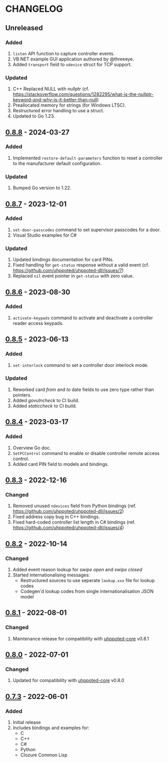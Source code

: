 # CHANGELOG

## Unreleased

### Added
1. `listen` API function to capture controller events.
2. VB.NET example GUI application authored by @threeeye.
3. Added `transport` field to `udevice` struct for TCP support.

### Updated
1. C++ Replaced NULL with nullptr (cf. https://stackoverflow.com/questions/1282295/what-is-the-nullptr-keyword-and-why-is-it-better-than-null)
2. Preallocated memory for strings (for Windows LTSC).
3. Restructured error handling to use a struct.
4. Updated to Go 1.23.


## [0.8.8](https://github.com/uhppoted/uhppoted-dll/releases/tag/v0.8.8) - 2024-03-27

### Added
1. Implemented `restore-default-parameters` function to reset a controller to the manufacturer default configuration.

### Updated
1. Bumped Go version to 1.22.


## [0.8.7](https://github.com/uhppoted/uhppoted-dll/releases/tag/v0.8.7) - 2023-12-01

### Added
1. `set-door-passcodes` command to set supervisor passcodes for a door.
2. Visual Studio examples for C#

### Updated
1. Updated bindings documentation for card PINs.
2. Fixed handling for `get-status` response without a valid event (cf. https://github.com/uhppoted/uhppoted-dll/issues/7)
3. Replaced `nil` event pointer in `get-status` with zero value.


## [0.8.6](https://github.com/uhppoted/uhppoted-dll/releases/tag/v0.8.6) - 2023-08-30

### Added
1. `activate-keypads` command to activate and deactivate a controller reader access keypads.


## [0.8.5](https://github.com/uhppoted/uhppoted-dll/releases/tag/v0.8.5) - 2023-06-13

### Added
1. `set-interlock` command to set a controller door interlock mode.

### Updated
1. Reworked card _from_ and _to_ date fields to use zero type rather than pointers.
2. Added _govulncheck_ to CI build.
3. Added _staticcheck_ to CI build.


## [0.8.4](https://github.com/uhppoted/uhppoted-dll/releases/tag/v0.8.4) - 2023-03-17

### Added
1. Overview Go doc.
2. `SetPCControl` command to enable or disable controller remote access control.
3. Added card PIN field to models and bindings.


## [0.8.3](https://github.com/uhppoted/uhppoted-dll/releases/tag/v0.8.3) - 2022-12-16

### Changed
1. Removed unused `ndevices` field from Python bindings (ref. https://github.com/uhppoted/uhppoted-dll/issues/2)
2. Fixed address copy bug in C++ bindings.
3. Fixed hard-coded controller list length in C# bindings (ref. https://github.com/uhppoted/uhppoted-dll/issues/4)


## [0.8.2](https://github.com/uhppoted/uhppoted-dll/releases/tag/v0.8.2) - 2022-10-14

### Changed
1. Added event reason lookup for _swipe open_ and _swipe closed_
2. Started internationalising messages:
   - Restructured sources to use seperate `lookup.xxx` file for lookup codes
   - Codegen'd lookup codes from single internationalisation JSON model


## [0.8.1](https://github.com/uhppoted/uhppoted-dll/releases/tag/v0.8.1) - 2022-08-01

### Changed
1. Maintenance release for compatibility with [uhppoted-core](https://github.com/uhppoted/uhppote-core) v0.8.1


## [0.8.0](https://github.com/uhppoted/uhppoted-dll/releases/tag/v0.8.0) - 2022-07-01

### Changed
1. Updated for compatibility with [uhppoted-core](https://github.com/uhppoted/uhppote-core) v0.8.0


## [0.7.3](https://github.com/uhppoted/uhppoted-dll/releases/tag/v0.7.3) - 2022-06-01

### Added
1. Initial release
2. Includes bindings and examples for:
   - C
   - C++
   - C#
   - Python
   - Clozure Common Lisp


